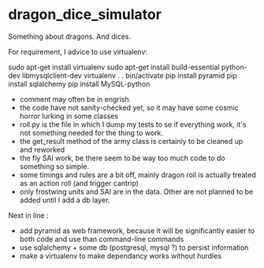 dragon_dice_simulator
=====================

Something about dragons. And dices.

For requirement, I advice to use virtualenv:

sudo apt-get install virtualenv
sudo apt-get install build-essential python-dev libmysqlclient-dev
virtualenv .
. bin/activate
pip install pyramid
pip install sqlalchemy
pip install MySQL-python

* comment may often be in engrish.
* the code have not sanity-checked yet, so it may have some cosmic horror lurking in some classes
* roll.py is the file in which I dump my tests to se if everything work, it's not something needed for the thing to work.
* the get_result method of the army class is certainly to be cleaned up and reworked
* the fly SAI work, be there seem to be way too much code to do something so simple.
* some timings and rules are a bit off, mainly dragon roll is actually treated as an action roll (and trigger cantrip)
* only frostwing units and SAI are in the data. Other are not planned to be added until I add a db layer.

Next in line :
* add pyramid as web framework, because it will be significantly easier to both code and use than command-line commands
* use sqlalchemy + some db (postgresql, mysql ?) to persist information
* make a virtualenv to make dependancy works without hurdles

